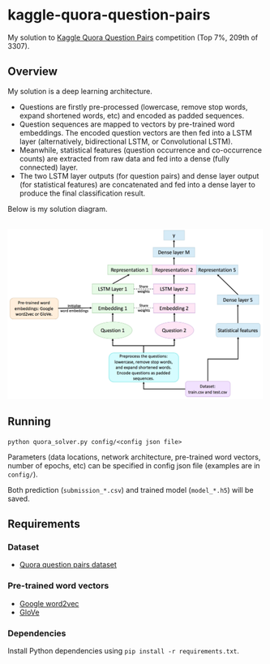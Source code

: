 # kaggle-quora-question-pairs
My solution to [Kaggle Quora Question Pairs](https://www.kaggle.com/c/quora-question-pairs) competition (Top 7%, 209th of 3307).

## Overview

My solution is a deep learning architecture.
* Questions are firstly pre-processed (lowercase, remove stop words, expand shortened words, etc) and encoded as padded sequences.
* Question sequences are mapped to vectors by pre-trained word embeddings. The encoded question vectors are then fed into a LSTM layer (alternatively, bidirectional LSTM, or Convolutional LSTM).
* Meanwhile, statistical features (question occurrence and co-occurrence counts) are extracted from raw data and fed into a dense (fully connected) layer.
* The two LSTM layer outputs (for question pairs) and dense layer output (for statistical features) are concatenated and fed into a dense layer to produce the final classification result.

Below is my solution diagram.
<br><br>

<img src="images/solution_diagram.png" width="900">

## Running
`python quora_solver.py config/<config json file>`

Parameters (data locations, network architecture, pre-trained word vectors, number of epochs, etc) can be specified in config json file (examples are in `config/`).

Both prediction (`submission_*.csv`) and trained model (`model_*.h5`) will be saved.

## Requirements
### Dataset
* [Quora question pairs dataset](https://www.kaggle.com/c/quora-question-pairs/data)
### Pre-trained word vectors
* [Google word2vec](https://drive.google.com/open?id=0B7XkCwpI5KDYNlNUTTlSS21pQmM)
* [GloVe](http://nlp.stanford.edu/data/glove.840B.300d.zip)
### Dependencies
Install Python dependencies using `pip install -r requirements.txt`.
